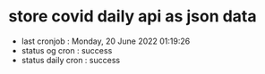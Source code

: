 # store covid daily api as json data

- last cronjob : Monday, 20 June 2022 01:19:26
- status og cron : success
- status daily cron : success
      
      
